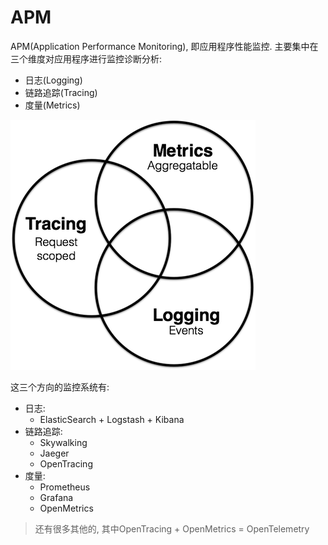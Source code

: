 # APM

APM(Application Performance Monitoring), 即应用程序性能监控. 主要集中在三个维度对应用程序进行监控诊断分析:

* 日志(Logging)
* 链路追踪(Tracing)
* 度量(Metrics)

![三个维度](img/log_trace_metric.png)

这三个方向的监控系统有:

* 日志:
  * ElasticSearch + Logstash + Kibana
* 链路追踪:
  * Skywalking
  * Jaeger
  * OpenTracing
* 度量:
  * Prometheus
  * Grafana
  * OpenMetrics

> 还有很多其他的, 其中OpenTracing + OpenMetrics = OpenTelemetry

